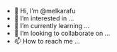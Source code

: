 - 👋 Hi, I’m @melkarafu
- 👀 I’m interested in ...
- 🌱 I’m currently learning ...
- 💞️ I’m looking to collaborate on ...
- 📫 How to reach me ...

<!---
melkarafu/melkarafu is a ✨ special ✨ repository because its `README.md` (this file) appears on your GitHub profile.
You can click the Preview link to take a look at your changes.
--->
